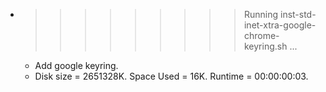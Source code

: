 * >>>>>>>>> Running inst-std-inet-xtra-google-chrome-keyring.sh ...
  * Add google keyring.
  * Disk size = 2651328K. Space Used = 16K. Runtime = 00:00:00:03.
